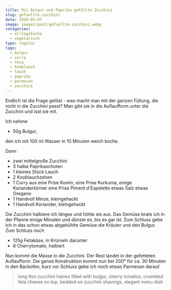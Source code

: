 ```yaml
---
title: Mit Bulgur und Paprika gefüllte Zucchini
slug: gefuellte-zucchini
date: 2010-03-07
image: images/post/gefuellte-zucchini.webp
categories: 
  - alltagsküche
  - vegetarisch
type: regular  
tags: 
  - bulgur
  - curry
  - feta
  - knoblauch
  - lauch
  - paprika
  - parmesan
  - zucchini
---
```


Endlich ist die Frage gelöst - was macht man mit der ganzen Füllung, die nicht in die Zucchini passt? Man gibt sie in die Auflaufform unter die Zucchini und isst sie mit.

Ich nehme

* 50g Bulgur, 

den ich mit 100 ml Wasser in 10 Minuten weich koche.

Dann

* zwei mittelgroße Zucchini 
* 3 halbe Paprikaschoten 
* 1 kleines Stück Lauch 
* 2 Knoblauchzehen 
* 1 Curry aus eine Prise Kumin, eine Prise Kurkuma, einige Korianderkörner eine Prise Piment d'Espelette etwas Salz etwas Oregano 
* 1 Handvoll Minze, kleingehackt 
* 1 Handvoll Koriander, kleingehackt

Die Zucchini halbiere ich länges und höhle sie aus. Das Gemüse brate ich in der Pfanne einige Minuten und dünste es, bis es gar ist. Zum Schluss gebe ich in das schon etwas abgekühlte Gemüse die Kräuter und den Bulgur. Zum Schluss noch

* 125g Fetakäse, in Krümeln darunter
* 8 Cherrytomate, halbiert

Nun kommt die Masse in die Zucchini. Der Rest landet in der gefetteten Auflaufform. Die ganze Konstruktion kommt nun bei 200° für ca. 30 Minuten in den Backofen, kurz vor Schluss gebe ich noch etwas Parmesan darauf.

> long thin zucchini halves filled with bulgur, cherry tomatos, crumbled feta cheese on top, bedded on zucchini shavings, elegant menu dish